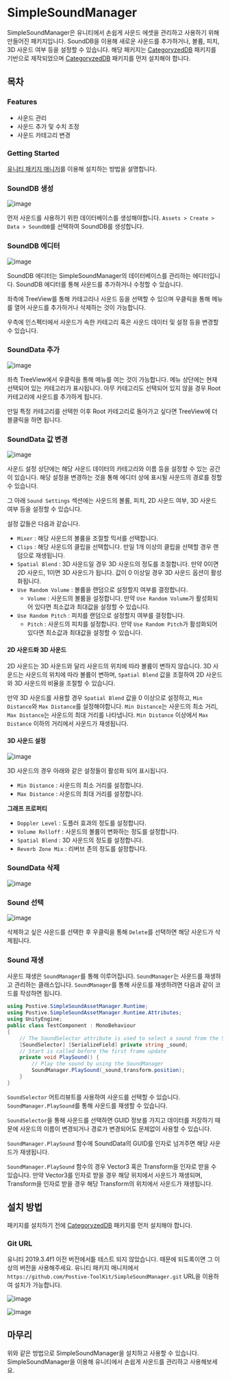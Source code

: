 # SimpleSoundManager
SimpleSoundManager은 유니티에서 손쉽게 사운드 에셋을 관리하고 사용하기 위해 만들어진 패키지입니다. SoundDB을 이용해 새로운 사운드를 추가하거나, 볼륨, 피치, 3D 사운드 여부 등을 설정할 수 있습니다.
해당 패키지는 [CategoryzedDB](https://github.com/Postive-ToolKit/CategorizedDB) 패키지를 기반으로 제작되었으며 [CategoryzedDB](https://github.com/Postive-ToolKit/CategorizedDB) 패키지를 먼저 설치해야 합니다.
## 목차

### Features
- 사운드 관리
- 사운드 추가 및 수치 조정
- 사운드 카테고리 변경
### Getting Started
[유니티 패키지 매니저](#git-url)를 이용해 설치하는 방법을 설명합니다.

### SoundDB 생성
![image](https://github.com/user-attachments/assets/f792856b-9d35-4925-a8fa-155a4cab6cf2)

먼저 사운드를 사용하기 위한 데이터베이스를 생성해야합니다. `Assets > Create > Data > SoundDB`를 선택하여 SoundDB를 생성합니다.
### SoundDB 에디터
![image](https://github.com/user-attachments/assets/e4b94d4b-99ff-4448-9a2a-2ca358d28c2a)

SoundDB 에디터는 SimpleSoundManager의 데이터베이스를 관리하는 에디터입니다. SoundDB 에디터를 통해 사운드를 추가하거나 수정할 수 있습니다.

좌측에 TreeView를 통해 카테고리나 사운드 등을 선택할 수 있으며 우클릭을 통해 메뉴를 열어 사운드를 추가하거나 삭제하는 것이 가능합니다.

우측에 인스펙터에서 사운드가 속한 카테고리 혹은 사운드 데이터 및 설정 등을 변경할 수 있습니다.

### SoundData 추가
![image](https://github.com/user-attachments/assets/2d63fda4-58b2-4193-9b30-8c1465a6c9a9)

좌측 TreeView에서 우클릭을 통해 메뉴를 여는 것이 가능합니다. 메뉴 상단에는 현재 선택되어 있는 카테고리가 표시됩니다. 아무 카테고리도 선택되어 있지 않을 경우 Root 카테고리에 사운드를 추가하게 됩니다.

만일 특정 카테고리를 선택한 이후 Root 카테고리로 돌아가고 싶다면 TreeView에 더블클릭을 하면 됩니다.

### SoundData 값 변경
![image](https://github.com/user-attachments/assets/52e2ac77-6992-4a80-ad1c-c6e03c363ec4)

사운드 설정 상단에는 해당 사운드 데이터의 카테고리와 이름 등을 설정할 수 있는 공간이 있습니다. 해당 설정을 변경하는 것을 통해 에디터 상에 표시될 사운드의 경로를 정할 수 있습니다.

그 아래 `Sound Settings` 섹션에는 사운드의 볼륨, 피치, 2D 사운드 여부, 3D 사운드 여부 등을 설정할 수 있습니다.

설정 값들은 다음과 같습니다.
- `Mixer` : 해당 사운드의 볼륨을 조절할 믹서를 선택합니다.
- `Clips` : 해당 사운드의 클립을 선택합니다. 만일 1개 이상의 클립을 선택할 경우 랜덤으로 재생됩니다.
- `Spatial Blend` : 3D 사운드일 경우 3D 사운드의 정도를 조절합니다. 만약 0이면 2D 사운드, 1이면 3D 사운드가 됩니다. 값이 0 이상일 경우 3D 사운드 옵션이 활성화됩니다.
- `Use Random Volume` : 볼륨을 랜덤으로 설정할지 여부를 결정합니다.
  - `Volume` : 사운드의 볼륨을 설정합니다. 만약 `Use Random Volume`가 활성화되어 있다면 최소값과 최대값을 설정할 수 있습니다.
- `Use Random Pitch` : 피치를 랜덤으로 설정할지 여부를 결정합니다.
  - `Pitch` : 사운드의 피치를 설정합니다. 만약 `Use Random Pitch`가 활성화되어 있다면 최소값과 최대값을 설정할 수 있습니다.

#### 2D 사운드롸 3D 사운드
2D 사운드는 3D 사운드와 달리 사운드의 위치에 따라 볼륨이 변하지 않습니다. 3D 사운드는 사운드의 위치에 따라 볼륨이 변하며, `Spatial Blend` 값을 조절하여 2D 사운드와 3D 사운드의 비율을 조절할 수 있습니다.

만약 3D 사운드를 사용할 경우 `Spatial Blend` 값을 0 이상으로 설정하고, `Min Distance`와 `Max Distance`를 설정해야합니다. `Min Distance`는 사운드의 최소 거리, `Max Distance`는 사운드의 최대 거리를 나타냅니다. `Min Distance` 이상에서 `Max Distance` 이하의 거리에서 사운드가 재생됩니다.

#### 3D 사운드 설정
![image]()

3D 사운드의 경우 아래와 같은 설정들이 활성화 되어 표시됩니다.
- `Min Distance` : 사운드의 최소 거리를 설정합니다.
- `Max Distance` : 사운드의 최대 거리를 설정합니다.

**그래프 프로퍼티**
- `Doppler Level` : 도플러 효과의 정도를 설정합니다.
- `Volume Rolloff` : 사운드의 볼륨이 변화하는 정도를 설정합니다.
- `Spatial Blend` : 3D 사운드의 정도를 설정합니다.
- `Reverb Zone Mix` : 리버브 존의 정도를 설정합니다.
### SoundData 삭제
![image](https://github.com/user-attachments/assets/0a52bcac-ab4d-4cf5-8d23-0b64d42eff43)

### Sound 선택
![image](https://github.com/user-attachments/assets/e7480efa-722e-4a56-9184-027df7a63b19)

삭제하고 싶은 사운드를 선택한 후 우클릭을 통해 `Delete`를 선택하면 해당 사운드가 삭제됩니다.

### Sound 재생
사운드 재생은 `SoundManager`를 통해 이루어집니다. `SoundManager`는 사운드를 재생하고 관리하는 클래스입니다. `SoundManager`를 통해 사운드를 재생하려면 다음과 같이 코드를 작성하면 됩니다.

```csharp
using Postive.SimpleSoundAssetManager.Runtime;
using Postive.SimpleSoundAssetManager.Runtime.Attributes;
using UnityEngine;
public class TestComponent : MonoBehaviour
{
    // The SoundSelector attribute is used to select a sound from the SoundDB database
    [SoundSelector] [SerializeField] private string _sound;
    // Start is called before the first frame update
    private void PlaySound() {
        // Play the sound by using the SoundManager
        SoundManager.PlaySound(_sound,transform.position);
    }
}
```
`SoundSelector` 어트리뷰트를 사용하여 사운드를 선택할 수 있습니다. `SoundManager.PlaySound`를 통해 사운드를 재생할 수 있습니다.

`SoundSelector`을 통해 사운드를 선택하면 GUID 정보를 가지고 데이터를 저장하기 때문에 사운드의 이름이 변경되거나 경로가 변경되어도 문제없이 사용할 수 있습니다.

`SoundManager.PlaySound` 함수에 SoundData의 GUID를 인자로 넘겨주면 해당 사운드가 재생됩니다.

`SoundManager.PlaySound` 함수의 경우 Vector3 혹은 Transform을 인자로 받을 수 있습니다. 만약 Vector3를 인자로 받을 경우 해당 위치에서 사운드가 재생되며, Transform을 인자로 받을 경우 해당 Transform의 위치에서 사운드가 재생됩니다.

## 설치 방법
패키지를 설치하기 전에 [CategoryzedDB](https://github.com/Postive-ToolKit/CategorizedDB) 패키지를 먼저 설치해야 합니다.
### Git URL
유니티 2019.3.4f1 이전 버전에서틑 테스트 되지 않았습니다. 때문에 되도록이면 그 이상의 버전을 사용해주세요. 유니티 패키지 매니저에서 `https://github.com/Postive-ToolKit/SimpleSoundManager.git` URL을 이용하여 설치가 가능합니다.

![image](https://github.com/user-attachments/assets/c1a97d72-5be2-429f-89ac-0198418abf2d)

![image](https://github.com/user-attachments/assets/186f3c73-23e9-4c41-96c6-5256b43a234a)

## 마무리
위와 같은 방법으로 SimpleSoundManager을 설치하고 사용할 수 있습니다. SimpleSoundManager을 이용해 유니티에서 손쉽게 사운드를 관리하고 사용해보세요.